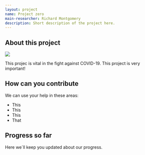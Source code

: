 ```yaml
---
layout: project
name: Project zero
main-researcher: Richard Montgomery
description: Short description of the project here.
---
```


## About this project

<img class="rounded-circle" src="logo_project.jpg">

This projec is vital in the fight against COVID-19. This project is very important!


## How can you contribute

We can use your help in these areas:

- This
- This
- This
- That


## Progress so far

Here we´ll keep you updated about our progress.

